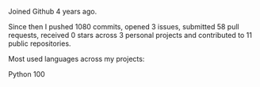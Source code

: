 Joined Github 4 years ago.

Since then I pushed 1080 commits, opened 3 issues, submitted 58 pull requests, received 0 stars across 3 personal projects and contributed to 11 public repositories.

Most used languages across my projects:

 Python 100 
